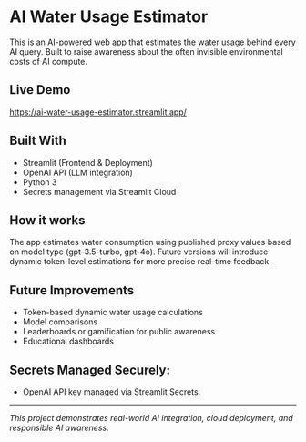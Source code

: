#  AI Water Usage Estimator

This is an AI-powered web app that estimates the water usage behind every AI query. Built to raise awareness about the often invisible environmental costs of AI compute.

##  Live Demo
https://ai-water-usage-estimator.streamlit.app/

##  Built With
- Streamlit (Frontend & Deployment)
- OpenAI API (LLM integration)
- Python 3
- Secrets management via Streamlit Cloud

##  How it works
The app estimates water consumption using published proxy values based on model type (gpt-3.5-turbo, gpt-4o). Future versions will introduce dynamic token-level estimations for more precise real-time feedback.

##  Future Improvements
- Token-based dynamic water usage calculations
- Model comparisons
- Leaderboards or gamification for public awareness
- Educational dashboards

##  Secrets Managed Securely:
- OpenAI API key managed via Streamlit Secrets.

---

*This project demonstrates real-world AI integration, cloud deployment, and responsible AI awareness.*
